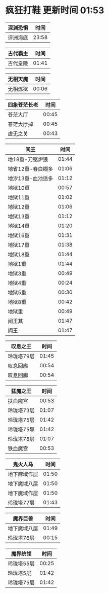 # 疯狂打鞋 更新时间 01:53

| 深渊恐惧   | 时间    |
|--------|-------|
| 评洲海底 | 23:58 |

| 古代霸主   | 时间    |
|--------|-------|
| 古代皇陵 | 01:41 |

| 无相天魔   | 时间    |
|--------|-------|
| 无相炼狱 | 00:06 |

| 四象苍茫长老   | 时间    |
|--------|-------|
| 苍茫大厅 | 00:45 |
| 苍茫大厅掉 | 00:45 |
| 虚无之关 | 00:43 |

| 间王   | 时间    |
|--------|-------|
| 地18重-刀锯炉狼 | 01:44 |
| 地省12重-春白糊多 | 01:06 |
| 地汐13重-血池适多 | 01:12 |
| 地狱10重 | 00:57 |
| 地狱11重 | 01:02 |
| 地狱12重 | 01:06 |
| 地狱13重 | 01:12 |
| 地狱14重 | 01:20 |
| 地狱16重 | 01:31 |
| 地狱17重 | 01:38 |
| 地狱18重 | 01:44 |
| 地狱1重 | 01:44 |
| 地狱3重 | 00:49 |
| 地狱4重 | 00:24 |
| 地狱5重 | 00:30 |
| 地狱8重 | 00:42 |
| 地狱重 | 00:49 |
| 间王其 | 01:47 |
| 阎王 | 01:47 |

| 叹息之王   | 时间    |
|--------|-------|
| 玲珑塔79层 | 01:45 |
| 叹息回廓 | 00:54 |
| 叹息回廊 | 00:54 |

| 猛魔之王   | 时间    |
|--------|-------|
| 扶血魔宫 | 00:53 |
| 玲珑塔73层 | 01:07 |
| 玲珑塔75层 | 01:42 |
| 玲珑塔75导 | 01:42 |
| 玲珑塔78层 | 01:07 |
| 铁血魔宫 | 00:53 |

| 鬼火人马   | 时间    |
|--------|-------|
| 地下麻域作层 | 01:50 |
| 地下魔域八层 | 01:50 |
| 地下魔域作层 | 01:50 |
| 玲珑塔77层 | 01:43 |

| 魔界巨兽   | 时间    |
|--------|-------|
| 地下魔域八层 | 01:49 |
| 玲珑塔76层 | 00:15 |

| 魔界统领   | 时间    |
|--------|-------|
| 玲珑塔55层 | 00:25 |
| 玲珑塔5层 | 01:42 |
| 玲珑塔75层 | 01:42 |